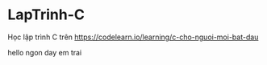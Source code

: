 # LapTrinh-C

Học lập trình C trên https://codelearn.io/learning/c-cho-nguoi-moi-bat-dau

hello
ngon day em trai
